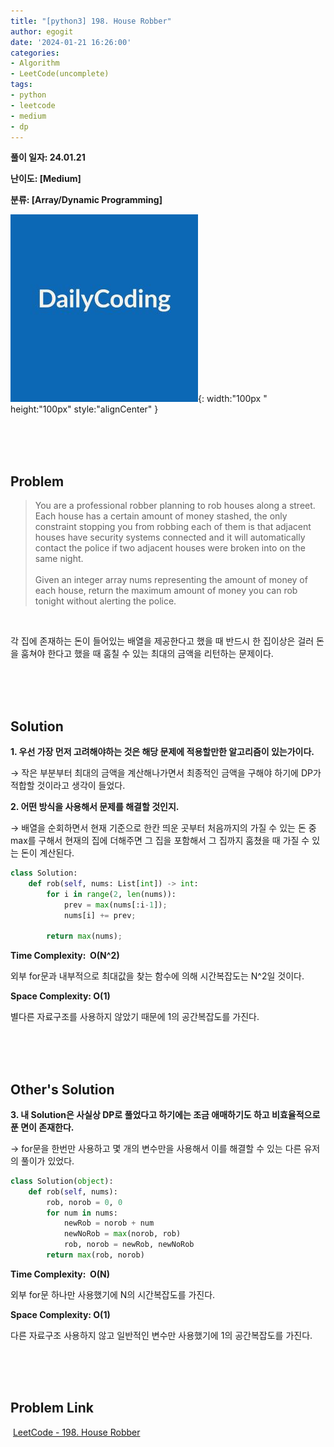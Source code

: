```yaml
---
title: "[python3] 198. House Robber"
author: egogit
date: '2024-01-21 16:26:00'
categories:
- Algorithm
- LeetCode(uncomplete)
tags:
- python
- leetcode
- medium
- dp
---
```


**풀이 일자: 24.01.21**

**난이도: \[Medium\]**

**분류: \[Array/Dynamic Programming\]**

![thumbnail](/assets/img/thumbnail/dailycode.jpg){:  width:"100px " height:"100px" style:"alignCenter" }

<br/><br/><br/>
## Problem

> You are a professional robber planning to rob houses along a street. Each house has a certain amount of money stashed, the only constraint stopping you from robbing each of them is that adjacent houses have security systems connected and it will automatically contact the police if two adjacent houses were broken into on the same night.\
\
Given an integer array nums representing the amount of money of each house, return the maximum amount of money you can rob tonight without alerting the police.

<br/>

각 집에 존재하는 돈이 들어있는 배열을 제공한다고 했을 때 반드시 한 집이상은 걸러 돈을 훔쳐야 한다고 했을 때 훔칠 수 있는 최대의 금액을 리턴하는 문제이다.

<br/><br/><br/>
## Solution

**1\. 우선 가장 먼저 고려해야하는 것은 해당 문제에 적용할만한 알고리즘이 있는가이다.**

→ 작은 부분부터 최대의 금액을 계산해나가면서 최종적인 금액을 구해야 하기에 DP가 적합할 것이라고 생각이 들었다.

**2\. 어떤 방식을 사용해서 문제를 해결할 것인지.**

→ 배열을 순회하면서 현재 기준으로 한칸 띄운 곳부터 처음까지의 가질 수 있는 돈 중 max를 구해서 현재의 집에 더해주면 그 집을 포함해서 그 집까지 훔쳤을 때 가질 수 있는 돈이 계산된다.


```python
class Solution:
    def rob(self, nums: List[int]) -> int:
        for i in range(2, len(nums)):
            prev = max(nums[:i-1]);
            nums[i] += prev;
        
        return max(nums);

```
**Time Complexity:  O(N^2)**

외부 for문과 내부적으로 최대값을 찾는 함수에 의해 시간복잡도는 N^2일 것이다.


**Space Complexity: O(1)**

별다른 자료구조를 사용하지 않았기 때문에 1의 공간복잡도를 가진다.



<br/><br/><br/>
## Other's Solution

**3\. 내 Solution은 사실상 DP로 풀었다고 하기에는 조금 애매하기도 하고 비효율적으로 푼 면이 존재한다.**

→  for문을 한번만 사용하고 몇 개의 변수만을 사용해서 이를 해결할 수 있는 다른 유저의 풀이가 있었다.

```python
class Solution(object):
    def rob(self, nums):
        rob, norob = 0, 0
        for num in nums:
            newRob = norob + num
            newNoRob = max(norob, rob)
            rob, norob = newRob, newNoRob
        return max(rob, norob)
```
**Time Complexity:  O(N)**

외부 for문 하나만 사용했기에 N의 시간복잡도를 가진다.


**Space Complexity: O(1)**

다른 자료구조 사용하지 않고 일반적인 변수만 사용했기에 1의 공간복잡도를 가진다.


<br/><br/><br/>
## Problem Link

 [LeetCode - 198. House Robber](https://leetcode.com/problems/house-robber/description/)
